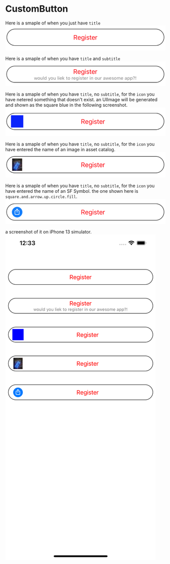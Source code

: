# CustomButton

Here is a smaple of when you just have `title`
![alt text](./Assets/01.png)

Here is a smaple of when you have `title` and `subtitle`
![alt text](./Assets/02.png)

Here is a smaple of when you have `title`, no `subtitle`, for the `icon` you have netered something that doesn't exist. an UIImage will be generated and shown as the square blue in the following screenshot.
![alt text](./Assets/03.png)

Here is a smaple of when you have `title`, no `subtitle`, for the `icon` you have entered the name of an image in asset catalog. 
![alt text](./Assets/04.png)

Here is a smaple of when you have `title`, no `subtitle`, for the `icon` you have entered the name of an SF Symbol. the one shown here is `square.and.arrow.up.circle.fill`. 
![alt text](./Assets/05.png)

a screenshot of it on iPhone 13 simulator.
![alt text](./Assets/06.png)
